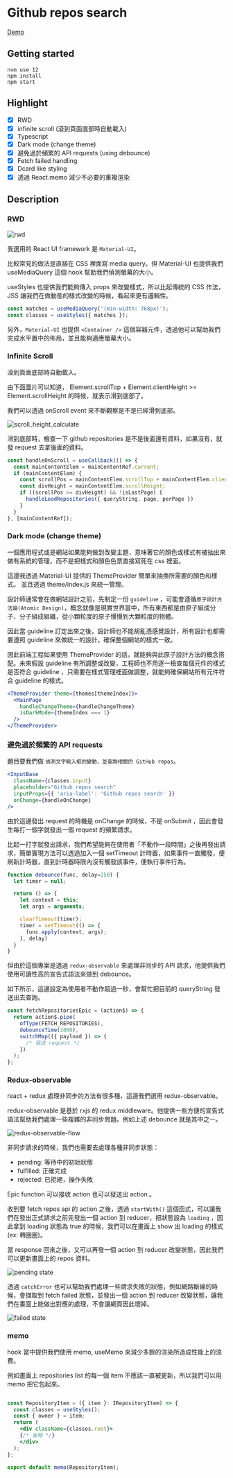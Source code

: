 # Github repos search

[Demo](https://timingjl.github.io/github-repos-search/)

## Getting started

```shell
nvm use 12
npm install
npm start
```

## Highlight

- [x] RWD
- [x] infinite scroll (滾到頁面底部時自動載入)
- [x] Typescript
- [x] Dark mode (change theme)
- [x] 避免過於頻繁的 API requests (using debounce)
- [x] Fetch failed handling
- [x] Dcard like styling
- [x] 透過 React.memo 減少不必要的重複渲染

## Description

### RWD

![rwd](./demo/rwd_demo.png)

我選用的 React UI framework 是 `Material-UI`。

比較常見的做法是直接在 CSS 裡面寫 media query。但 Material-UI 也提供我們 useMediaQuery 這個 hook 幫助我們偵測螢幕的大小。

useStyles 也提供我們能夠傳入 props 來改變樣式，所以比起傳統的 CSS 作法， JSS 讓我們在做動態的樣式改變的時候，看起來更有邏輯性。

```js
const matches = useMediaQuery('(min-width: 768px)');
const classes = useStyles({ matches });
```

另外，`Material-UI` 也提供 `<Container />` 這個容器元件，透過他可以幫助我們完成水平置中的佈局，並且能夠適應螢幕大小。

### Infinite Scroll

滾到頁面底部時自動載入。

由下面圖片可以知道， Element.scrollTop + Element.clientHeight >= Element.scrollHeight 的時候，就表示滑到底部了。

我們可以透過 onScroll event 來不斷觀察是不是已經滑到底部。

![scroll_height_calculate](demo/scrollHeight_calculate.png)

滑到底部時，檢查一下 github repositories 是不是後面還有資料，如果沒有，就發 request 去拿後面的資料。

```js
const handleOnScroll = useCallback(() => {
  const mainContentElem = mainContentRef.current;
  if (mainContentElem) {
    const scrollPos = mainContentElem.scrollTop + mainContentElem.clientHeight;
    const divHeight = mainContentElem.scrollHeight;
    if ((scrollPos >= divHeight) && !isLastPage) {
      handleLoadRepositories({ queryString, page, perPage })
    }
  }
}, [mainContentRef]);
```

### Dark mode (change theme)

一個應用程式或是網站如果能夠做到改變主題，意味著它的顏色或樣式有被抽出來做有系統的管理，而不是把樣式和顏色色票直接寫死在 css 裡面。

這邊我透過 Material-UI 提供的 ThemeProvider 簡單來抽換所需要的顏色和樣式。
並且透過 theme/index.js 來統一管理。

設計師通常會在做網站設計之前，先制定一份 `guideline` ，可能會遵循`原子設計方法論(Atomic Design)`，概念就像是現實世界當中，所有東西都是由原子組成分子、分子組成組織，從小顆粒度的原子慢慢到大顆粒度的物體。

因此當 guideline 訂定出來之後，設計師也不能胡亂憑感覺設計，所有設計也都需要遵照 guideline 來做統一的設計，確保整個網站的樣式一致。

因此前端工程如果使用 ThemeProvider 的話，就能夠與此原子設計方法的概念搭配。未來假設 guideline 有所調整或改變，工程師也不用逐一檢查每個元件的樣式是否符合 guideline ，只需要在樣式管理裡面做調整，就能夠確保網站所有元件符合 guideline 的樣式。

```jsx
<ThemeProvider theme={themes[themeIndex]}>
  <MainPage
    handleChangeTheme={handleChangeTheme}
    isDarkMode={themeIndex === 1}
  />
</ThemeProvider>
```

### 避免過於頻繁的 API requests

題目要我們做 `偵測文字輸入框的變動，並查詢相關的 GitHub repos`。

```jsx
<InputBase
  className={classes.input}
  placeholder="Github repos search"
  inputProps={{ 'aria-label': 'Github repos search' }}
  onChange={handleOnChange}
/>
```

由於這邊發出 request 的時機是 onChange 的時候，不是 onSubmit ，因此會發生每打一個字就發出一個 request 的頻繁請求。

比起一打字就發出請求，我們希望能夠在使用者「不動作一段時間」之後再發出請求，簡單實現方法可以透過加入一個 setTimeout 計時器，如果事件一直觸發，便刷新計時器，直到計時器時限內沒有觸發該事件，便執行事件行為。

```js
function debounce(func, delay=250) {
  let timer = null;

  return () => {
    let context = this;
    let args = arguments;

    clearTimeout(timer);
    timer = setTimeout(() => {
      func.apply(context, args);
    }, delay)
  }
}
```

但由於這個專案是透過 `redux-observable` 來處理非同步的 API 請求，他提供我們使用可讀性高的宣告式語法來做到 debounce。

如下所示，這邊設定為使用者不動作超過一秒，會幫忙把目前的 queryString 發送出去查詢。

```js
const fetchRepositoriesEpic = (action$) => {
  return action$.pipe(
    ofType(FETCH_REPOSITORIES),
    debounceTime(1000),
    switchMap(({ payload }) => {
      /* 發送 request */
    })
  );
};
```

### Redux-observable

react + redux 處理非同步的方法有很多種，這邊我們選用 redux-observable。

redux-observable 是基於 rxjs 的 redux middleware。他提供一些方便的宣告式語法幫助我們處理一些複雜的非同步問題。例如上述 debounce 就是其中之一。

![redux-observable-flow](https://miro.medium.com/max/3450/1*RLmJQvFIQBGqLFGDHL0QIA.png)

非同步請求的時候，我們也需要去處理各種非同步狀態：

- pending: 等待中的初始狀態
- fulfilled: 正確完成
- rejected: 已拒絕，操作失敗

Epic function 可以接收 action 也可以發送出 action 。

收到要 fetch repos api 的 action 之後，透過 `startWith()` 這個函式，可以讓我們在發出正式請求之前先發出一個 action 到 reducer，把狀態設為 `loading` ，因此拿到 loading 狀態為 true 的時候，我們可以在畫面上 show 出 loading 的樣式(ex: 轉圈圈)。

當 response 回來之後，又可以再發一個 action 到 reducer 改變狀態，因此我們可以更新畫面上的 repos 資料。

![pending state](demo/pending_state.png)

透過 `catchError` 也可以幫助我們處理一些請求失敗的狀態，例如網路斷線的時候，會擷取到 fetch failed 狀態，並發出一個 action 到 reducer 改變狀態，讓我們在畫面上能做出對應的處理，不會讓網頁因此壞掉。

![failed state](demo/failed_state.png)

### memo

hook 當中提供我們使用 memo, useMemo 來減少多餘的渲染所造成性能上的浪費。

例如畫面上 repositories list 的每一個 item 不應該一直被更新，所以我們可以用 memo 把它包起來。

```jsx

const RepositoryItem = ({ item }: IRepositoryItem) => {
  const classes = useStyles();
  const { owner } = item;
  return (
    <div className={classes.root}>
    {/* 省略 */}
    </div>
  );
};

export default memo(RepositoryItem);
```
